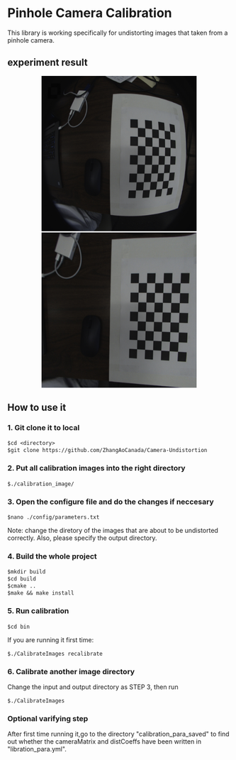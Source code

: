 # Pinhole Camera Calibration
This library is working specifically for undistorting images that taken from a pinhole camera.

## experiment result
<p align="center">
  <img src="testimages/input/tstimg8.jpg" width="350" height="350"> <img src="testimages/output/0.jpg" width="350" height="350">
</p>

## How to use it
### 1. Git clone it to local
```
$cd <directory>
$git clone https://github.com/ZhangAoCanada/Camera-Undistortion
```

### 2. Put all calibration images into the right directory
```
$./calibration_image/
```

### 3. Open the configure file and do the changes if neccesary
```
$nano ./config/parameters.txt
```
Note: change the diretory of the images that are about to be undistorted correctly. Also, please specify the output directory.

### 4. Build the whole project
```
$mkdir build
$cd build
$cmake ..
$make && make install
```

### 5. Run calibration
```
$cd bin
```
If you are running it first time:
```
$./CalibrateImages recalibrate
```

### 6. Calibrate another image directory
Change the input and output directory as STEP 3, then run
```
$./CalibrateImages
```

### Optional varifying step
After first time running it,go to the directory "calibration_para_saved" to find out whether the cameraMatrix and distCoeffs have been written in "libration_para.yml".


